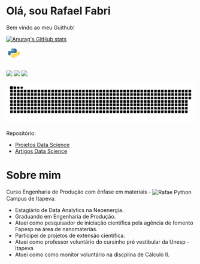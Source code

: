 # Olá, sou Rafael Fabri
 Bem vindo ao meu Guithub!

[![Anurag's GitHub stats](https://github-readme-stats.vercel.app/api?username=rafaelfabri&theme=radical)](https://github.com/rafaelfabri/github-readme-stats)  

<img align="center" alt="Rafael Python" height="30" width="40" src="https://raw.githubusercontent.com/devicons/devicon/master/icons/python/python-original.svg"> 


<div style="display: inline_block"><br>
  
 <a href="https://www.linkedin.com/in/rafael-fabri-chimidt/" target="_blank"><img src="https://img.shields.io/badge/-LinkedIn-%230077B5?style=for-the-badge&logo=linkedin&logoColor=white" target="_blank"></a> 
<a href="https://rafael-fabri-chimidt.medium.com/" target="_blank"><img src="https://img.shields.io/badge/Medium-12100E?style=for-the-badge&logo=medium&logoColor=white" target="_blank"></a> 
 <a href="https://www.instagram.com/rafafabric/?hl=pt-br" target="_blank"><img src="https://img.shields.io/badge/-Instagram-%23E4405F?style=for-the-badge&logo=instagram&logoColor=white" target="_blank"></a>
</div>
  
![Snake animation](https://github.com/rafaelfabri/rafaelfabri/blob/output/github-contribution-grid-snake.svg)

Repositório:
 - [Projetos Data Science](https://github.com/rafaelfabri/Data-Science)
 - [Artigos Data Science](https://github.com/rafaelfabri/Artigos-Data-Science)

# Sobre mim
Curso Engenharia de Produção com ênfase em materiais - <img align="center" alt="Rafae Python" height="50" width="60" src="https://upload.wikimedia.org/wikipedia/commons/0/0a/Logo_Unesp.svg"> Campus de Itapeva.

* Estagiário de Data Analytics na Neoenergia.
* Graduando em Engenharia de Produção.
* Atuei como pesquisador de iniciação científica pela agência de fomento Fapesp na área de nanomaterias. 
* Participei de projetos de extensão científica.
* Atuei como professor voluntário do cursinho pré vestibular da Unesp - Itapeva
* Atuei como como monitor voluntário na discplina de Cálculo II.

